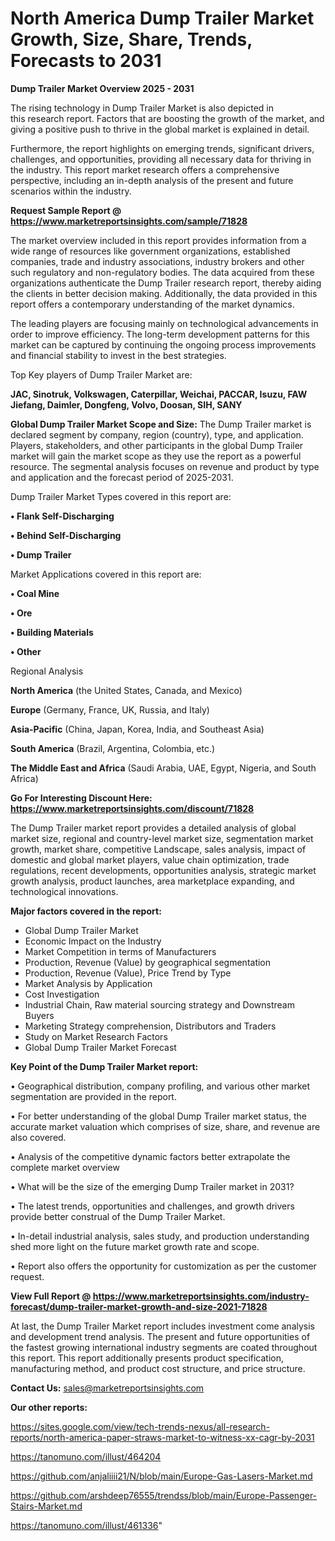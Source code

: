 # North America Dump Trailer Market Growth, Size, Share, Trends, Forecasts to 2031

<Strong> Dump Trailer Market Overview 2025 - 2031</strong>

The rising technology in Dump Trailer Market is also depicted in this research report. Factors that are boosting the growth of the market, and giving a positive push to thrive in the global market is explained in detail.

Furthermore, the report highlights on emerging trends, significant drivers, challenges, and opportunities, providing all necessary data for thriving in the industry. This report market research offers a comprehensive perspective, including an in-depth analysis of the present and future scenarios within the industry.

<strong>Request Sample Report @ <a href=https://www.marketreportsinsights.com/sample/71828>https://www.marketreportsinsights.com/sample/71828</a></strong>

The market overview included in this report provides information from a wide range of resources like government organizations, established companies, trade and industry associations, industry brokers and other such regulatory and non-regulatory bodies. The data acquired from these organizations authenticate the Dump Trailer research report, thereby aiding the clients in better decision making. Additionally, the data provided in this report offers a contemporary understanding of the market dynamics.

The leading players are focusing mainly on technological advancements in order to improve efficiency. The long-term development patterns for this market can be captured by continuing the ongoing process improvements and financial stability to invest in the best strategies.

Top Key players of Dump Trailer Market are:

<strong>JAC, Sinotruk, Volkswagen, Caterpillar, Weichai, PACCAR, Isuzu, FAW Jiefang, Daimler, Dongfeng, Volvo, Doosan, SIH, SANY</strong>

<strong><b>Global Dump Trailer Market Scope and Size:</b></strong>
The Dump Trailer market is declared segment by company, region (country), type, and application. Players, stakeholders, and other participants in the global Dump Trailer market will gain the market scope as they use the report as a powerful resource. The segmental analysis focuses on revenue and product by type and application and the forecast period of 2025-2031.

Dump Trailer Market Types covered in this report are:

<strong>• Flank Self-Discharging

• Behind Self-Discharging

• Dump Trailer</strong>

Market Applications covered in this report are:

<strong>• Coal Mine

• Ore

• Building Materials

• Other</strong> 

Regional Analysis

<strong>North America</strong> (the United States, Canada, and Mexico)

<strong>Europe</strong> (Germany, France, UK, Russia, and Italy)

<strong>Asia-Pacific</strong> (China, Japan, Korea, India, and Southeast Asia)

<strong>South America</strong> (Brazil, Argentina, Colombia, etc.)

<strong>The Middle East and Africa</strong> (Saudi Arabia, UAE, Egypt, Nigeria, and South Africa)

<strong>Go For Interesting Discount Here: <a href=https://www.marketreportsinsights.com/discount/71828>https://www.marketreportsinsights.com/discount/71828</a></strong>

The Dump Trailer market report provides a detailed analysis of global market size, regional and country-level market size, segmentation market growth, market share, competitive Landscape, sales analysis, impact of domestic and global market players, value chain optimization, trade regulations, recent developments, opportunities analysis, strategic market growth analysis, product launches, area marketplace expanding, and technological innovations.

<strong><b>Major factors covered in the report:</b></strong>
<ul>
  <li>Global Dump Trailer Market </li>
  <li>Economic Impact on the Industry</li>
  <li>Market Competition in terms of Manufacturers</li>
  <li>Production, Revenue (Value) by geographical segmentation</li>
  <li>Production, Revenue (Value), Price Trend by Type</li>
  <li>Market Analysis by Application</li>
  <li>Cost Investigation</li>
  <li>Industrial Chain, Raw material sourcing strategy and Downstream Buyers</li>
  <li>Marketing Strategy comprehension, Distributors and Traders</li>
  <li>Study on Market Research Factors</li>
  <li>Global Dump Trailer Market Forecast</li>
</ul>

<strong><b>Key Point of the Dump Trailer Market report:</b></strong>

• Geographical distribution, company profiling, and various other market segmentation are provided in the report.

• For better understanding of the global Dump Trailer market status, the accurate market valuation which comprises of size, share, and revenue are also covered.

• Analysis of the competitive dynamic factors better extrapolate the complete market overview

• What will be the size of the emerging Dump Trailer market in 2031?

• The latest trends, opportunities and challenges, and growth drivers provide better construal of the Dump Trailer Market.

• In-detail industrial analysis, sales study, and production understanding shed more light on the future market growth rate and scope.

• Report also offers the opportunity for customization as per the customer request.

<strong><b>View Full Report @ <a href=https://www.marketreportsinsights.com/industry-forecast/dump-trailer-market-growth-and-size-2021-71828>https://www.marketreportsinsights.com/industry-forecast/dump-trailer-market-growth-and-size-2021-71828</a></b></strong>


At last, the Dump Trailer Market report includes investment come analysis and development trend analysis. The present and future opportunities of the fastest growing international industry segments are coated throughout this report. This report additionally presents product specification, manufacturing method, and product cost structure, and price structure.

<strong>Contact Us:</strong>
sales@marketreportsinsights.com

<strong>Our other reports:</strong>

<a href=https://sites.google.com/view/tech-trends-nexus/all-research-reports/north-america-paper-straws-market-to-witness-xx-cagr-by-2031>https://sites.google.com/view/tech-trends-nexus/all-research-reports/north-america-paper-straws-market-to-witness-xx-cagr-by-2031</a>

<a href=https://tanomuno.com/illust/464204>https://tanomuno.com/illust/464204</a>

<a href=https://github.com/anjaliiii21/N/blob/main/Europe-Gas-Lasers-Market.md>https://github.com/anjaliiii21/N/blob/main/Europe-Gas-Lasers-Market.md</a>

<a href=https://github.com/arshdeep76555/trendss/blob/main/Europe-Passenger-Stairs-Market.md>https://github.com/arshdeep76555/trendss/blob/main/Europe-Passenger-Stairs-Market.md</a>

<a href=https://tanomuno.com/illust/461336>https://tanomuno.com/illust/461336</a>"
